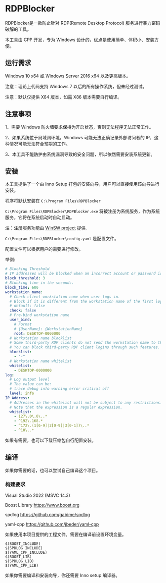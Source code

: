 # RDPBlocker

RDPBlocker是一款防止针对 RDP(Remote Desktop Protocol) 服务进行暴力密码破解的工具。

本工具由 CPP 开发，专为 Windows 设计的，优点是使用简单、体积小、安装方便。


## 运行需求
Windows 10 x64 或 Windows Server 2016 x64 以及更高版本。

注意：理论上代码支持 Windows 7 以后的所有操作系统，但未经过测试。

注意：默认仅提供 X64 版本，如需 X86 版本需要自行编译。


## 注意事项

1、需要 Windows 防火墙要求保持为开启状态，否则无法程序无法正常工作。

2、如果系统位于局域网环境，Windows 可能无法正确记录外部访问者的 IP，这种情况可能无法符合预期的工作。

3、本工具不能防护由系统漏洞导致的安全问题，所以依然需要安装系统更新。


## 安装
本工具提供了一个由 Inno Setup 打包的安装向导，用户可以直接使用该向导进行安装。

程序将默认安装在 ```C:\Program Files\RDPBlocker```

```C:\Program Files\RDPBlocker\RDPBlocker.exe``` 将被注册为系统服务，作为系统服务，它将在系统启动时自动启动。

注：注册服务功能由 [WinSW project](https://github.com/winsw/winsw) 提供.

```C:\Program Files\RDPBlocker\config.yaml```  是配置文件。

配置文件可以根据用户的需要进行修改。

举例:

```yaml
# Blocking Threshold
# IP addresses will be blocked when an incorrect account or password is entered within a specified period of time greater than a threshold value.
block_threshold: 3
# Blocking time in the seconds.
block_time: 600
workstation_name:
  # Check client workstation name when user logs in.
  # Block if it is different from the workstation name of the first login.
  # default: false
  check: false
  # Pre-bind workstation name
  user_bind:
    # Format
    # {UserName}: {WorkstationName}
    root: DESKTOP-0000000
  # Workstation name blocklist
  # Some third-party RDP clients do not send the workstation name to the server.
  # You can block third-party RDP client logins through such features.
  blocklist:
    - "-"
  # Workstation name whitelist
  whitelist:
    - DESKTOP-0000000
log:
  # Log output level
  # The value can be:
  # trace debug info warning error critical off
  level: info
IP_Address:
  # Addresses in the whitelist will not be subject to any restrictions.
  # Note that the expression is a regular expression.
  whitelist:
    - 127\.0\.0\..*
    - ^192\.168.*
    - ^172\.(1[6-9]|2[0-9]|3[0-1])\..*
    - ^10\..*
```

如果有需要，也可以下载压缩包自行配置安装。


## 编译
如果你需要的话，也可以尝试自己编译这个项目。


### 构建要求
Visual Studio 2022 (MSVC 14.3)

Boost Library https://www.boost.org

spdlog https://github.com/gabime/spdlog

yaml-cpp https://github.com/jbeder/yaml-cpp

如果使用本项目提供的工程文件，需要在编译前设置环境变量。
```
$(BOOST_INCLUDE)
$(SPDLOG_INCLUDE)
$(YAML_CPP_INCLUDE)
$(BOOST_LIB)
$(SPDLOG_LIB)
$(YAML_CPP_LIB)
```

如果你需要编译和安装向导，你还需要 Inno setup 编译器。

